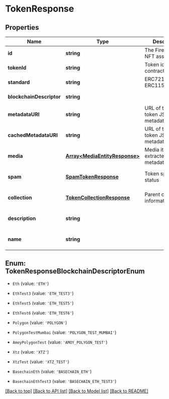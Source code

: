 # TokenResponse

## Properties

|Name | Type | Description | Notes|
|------------ | ------------- | ------------- | -------------|
|**id** | **string** | The Fireblocks NFT asset id | [default to undefined]|
|**tokenId** | **string** | Token id within the contract/collection | [default to undefined]|
|**standard** | **string** | ERC721 / ERC1155 | [default to undefined]|
|**blockchainDescriptor** | **string** |  | [default to undefined]|
|**metadataURI** | **string** | URL of the original token JSON metadata | [optional] [default to undefined]|
|**cachedMetadataURI** | **string** | URL of the cached token JSON metadata | [optional] [default to undefined]|
|**media** | [**Array&lt;MediaEntityResponse&gt;**](MediaEntityResponse.md) | Media items extracted from metadata JSON | [optional] [default to undefined]|
|**spam** | [**SpamTokenResponse**](SpamTokenResponse.md) | Token spam status | [optional] [default to undefined]|
|**collection** | [**TokenCollectionResponse**](TokenCollectionResponse.md) | Parent collection information | [optional] [default to undefined]|
|**description** | **string** |  | [optional] [default to undefined]|
|**name** | **string** |  | [optional] [default to undefined]|


## Enum: TokenResponseBlockchainDescriptorEnum


* `Eth` (value: `'ETH'`)

* `EthTest3` (value: `'ETH_TEST3'`)

* `EthTest5` (value: `'ETH_TEST5'`)

* `EthTest6` (value: `'ETH_TEST6'`)

* `Polygon` (value: `'POLYGON'`)

* `PolygonTestMumbai` (value: `'POLYGON_TEST_MUMBAI'`)

* `AmoyPolygonTest` (value: `'AMOY_POLYGON_TEST'`)

* `Xtz` (value: `'XTZ'`)

* `XtzTest` (value: `'XTZ_TEST'`)

* `BasechainEth` (value: `'BASECHAIN_ETH'`)

* `BasechainEthTest3` (value: `'BASECHAIN_ETH_TEST3'`)





[[Back to top]](#) [[Back to API list]](../../README.md#documentation-for-api-endpoints) [[Back to Model list]](../../README.md#documentation-for-models) [[Back to README]](../../README.md)

